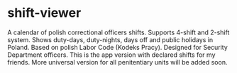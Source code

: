 # shift-viewer
A calendar of polish correctional officers shifts. Supports 4-shift and 2-shift system. Shows duty-days, duty-nights, days off and public holidays in Poland. Based on polish Labor Code (Kodeks Pracy). 
Designed for Security Department officers.
This is the app version with declared shifts for my friends. More universal version for all penitentiary units will be added soon. 
